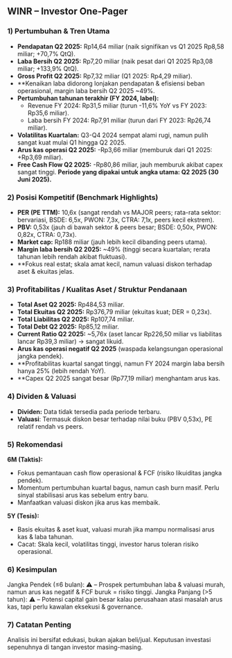 ## WINR – Investor One-Pager

### 1) Pertumbuhan & Tren Utama
- **Pendapatan Q2 2025:** Rp14,64 miliar (naik signifikan vs Q1 2025 Rp8,58 miliar; +70,7% QtQ).
- **Laba Bersih Q2 2025:** Rp7,20 miliar (naik pesat dari Q1 2025 Rp3,08 miliar; +133,9% QtQ).
- **Gross Profit Q2 2025:** Rp7,32 miliar (Q1 2025: Rp4,29 miliar).
- **Kenaikan laba didorong lonjakan pendapatan & efisiensi beban operasional, margin laba bersih Q2 2025 ~49%.
- **Pertumbuhan tahunan terakhir (FY 2024, label):**
  - Revenue FY 2024: Rp31,5 miliar (turun -11,6% YoY vs FY 2023: Rp35,6 miliar).
  - Laba bersih FY 2024: Rp7,91 miliar (turun dari FY 2023: Rp26,74 miliar).
- **Volatilitas Kuartalan:** Q3-Q4 2024 sempat alami rugi, namun pulih sangat kuat mulai Q1 hingga Q2 2025.
- **Arus kas operasi Q2 2025:** -Rp3,66 miliar (memburuk dari Q1 2025: +Rp3,69 miliar).
- **Free Cash Flow Q2 2025:** -Rp80,86 miliar, jauh memburuk akibat capex sangat tinggi.
**Periode yang dipakai untuk angka utama: Q2 2025 (30 Juni 2025).**

### 2) Posisi Kompetitif (Benchmark Highlights)
- **PER (PE TTM):** 10,6x (sangat rendah vs MAJOR peers; rata-rata sektor: bervariasi, BSDE: 6,5x, PWON: 7,3x, CTRA: 7,1x, peers kecil ekstrem).
- **PBV:** 0,53x (jauh di bawah sektor & peers besar; BSDE: 0,50x, PWON: 0,82x, CTRA: 0,73x).
- **Market cap:** Rp188 miliar (jauh lebih kecil dibanding peers utama).
- **Margin laba bersih Q2 2025:** ~49% (tinggi secara kuartalan; rerata tahunan lebih rendah akibat fluktuasi).
- **Fokus real estat; skala amat kecil, namun valuasi diskon terhadap aset & ekuitas jelas.

### 3) Profitabilitas / Kualitas Aset / Struktur Pendanaan
- **Total Aset Q2 2025:** Rp484,53 miliar.
- **Total Ekuitas Q2 2025:** Rp376,79 miliar (ekuitas kuat; DER = 0,23x).
- **Total Liabilitas Q2 2025:** Rp107,74 miliar.
- **Total Debt Q2 2025:** Rp85,12 miliar.
- **Current Ratio Q2 2025:** ~5,76x (aset lancar Rp226,50 miliar vs liabilitas lancar Rp39,3 miliar) → sangat likuid.
- **Arus kas operasi negatif Q2 2025** (waspada kelangsungan operasional jangka pendek).
- **Profitabilitas kuartal sangat tinggi, namun FY 2024 margin laba bersih hanya 25% (lebih rendah YoY).
- **Capex Q2 2025 sangat besar (Rp77,19 miliar) menghantam arus kas.

### 4) Dividen & Valuasi
- **Dividen:** Data tidak tersedia pada periode terbaru.
- **Valuasi**: Termasuk diskon besar terhadap nilai buku (PBV 0,53x), PE relatif rendah vs peers.

### 5) Rekomendasi
**6M (Taktis):**
- Fokus pemantauan cash flow operasional & FCF (risiko likuiditas jangka pendek).
- Momentum pertumbuhan kuartal bagus, namun cash burn masif. Perlu sinyal stabilisasi arus kas sebelum entry baru.
- Manfaatkan valuasi diskon jika arus kas membaik.

**5Y (Tesis):**
- Basis ekuitas & aset kuat, valuasi murah jika mampu normalisasi arus kas & laba tahunan.
- Cacat: Skala kecil, volatilitas tinggi, investor harus toleran risiko operasional.

### 6) Kesimpulan
Jangka Pendek (≤6 bulan): ⚠️ – Prospek pertumbuhan laba & valuasi murah, namun arus kas negatif & FCF buruk = risiko tinggi.
Jangka Panjang (>5 tahun): ⚠️ – Potensi capital gain besar kalau perusahaan atasi masalah arus kas, tapi perlu kawalan eksekusi & governance.

### 7) Catatan Penting
Analisis ini bersifat edukasi, bukan ajakan beli/jual. Keputusan investasi sepenuhnya di tangan investor masing-masing.
